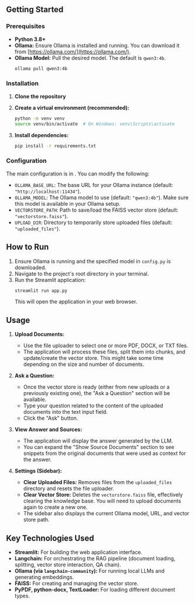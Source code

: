 
## Getting Started

### Prerequisites

*   **Python 3.8+**
*   **Ollama:** Ensure Ollama is installed and running. You can download it from [https://ollama.com/](https://ollama.com/).
*   **Ollama Model:** Pull the desired model. The default is `qwen3:4b`.
    ```bash
    ollama pull qwen3:4b
    ```

### Installation

1.  **Clone the repository**

2.  **Create a virtual environment (recommended):**
    ```bash
    python -m venv venv
    source venv/bin/activate  # On Windows: venv\Scripts\activate
    ```

3.  **Install dependencies:**
    ```bash
    pip install -r requirements.txt
    ```

### Configuration

The main configuration is in <mcfile name="config.py" path="e:\rag_app\src\config.py"></mcfile>. You can modify the following:

*   `OLLAMA_BASE_URL`: The base URL for your Ollama instance (default: `"http://localhost:11434"`).
*   `OLLAMA_MODEL`: The Ollama model to use (default: `"qwen3:4b"`). Make sure this model is available in your Ollama setup.
*   `VECTORSTORE_PATH`: Path to save/load the FAISS vector store (default: `"vectorstore.faiss"`).
*   `UPLOAD_DIR`: Directory to temporarily store uploaded files (default: `"uploaded_files"`).

## How to Run

1.  Ensure Ollama is running and the specified model in `config.py` is downloaded.
2.  Navigate to the project's root directory in your terminal.
3.  Run the Streamlit application:
    ```bash
    streamlit run app.py
    ```
    This will open the application in your web browser.

## Usage

1.  **Upload Documents:**
    *   Use the file uploader to select one or more PDF, DOCX, or TXT files.
    *   The application will process these files, split them into chunks, and update/create the vector store. This might take some time depending on the size and number of documents.

2.  **Ask a Question:**
    *   Once the vector store is ready (either from new uploads or a previously existing one), the "Ask a Question" section will be available.
    *   Type your question related to the content of the uploaded documents into the text input field.
    *   Click the "Ask" button.

3.  **View Answer and Sources:**
    *   The application will display the answer generated by the LLM.
    *   You can expand the "Show Source Documents" section to see snippets from the original documents that were used as context for the answer.

4.  **Settings (Sidebar):**
    *   **Clear Uploaded Files:** Removes files from the `uploaded_files` directory and resets the file uploader.
    *   **Clear Vector Store:** Deletes the `vectorstore.faiss` file, effectively clearing the knowledge base. You will need to upload documents again to create a new one.
    *   The sidebar also displays the current Ollama model, URL, and vector store path.

## Key Technologies Used

*   **Streamlit:** For building the web application interface.
*   **Langchain:** For orchestrating the RAG pipeline (document loading, splitting, vector store interaction, QA chain).
*   **Ollama (via `langchain-community`):** For running local LLMs and generating embeddings.
*   **FAISS:** For creating and managing the vector store.
*   **PyPDF, python-docx, TextLoader:** For loading different document types.

